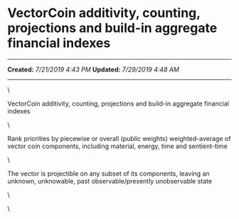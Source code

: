 VectorCoin additivity, counting, projections and build-in aggregate financial indexes
=====================================================================================

  -------------- ---------------------
  **Created:**   *7/21/2019 4:43 PM*
  **Updated:**   *7/29/2019 4:48 AM*
  -------------- ---------------------

\

VectorCoin additivity, counting, projections and build-in aggregate
financial indexes

\

Rank priorities by piecewise or overall (public weights)
weighted-average of vector coin components, including material, energy,
time and sentient-time

\

The vector is projectible on any subset of its components, leaving an
unknown, unknowable, past observable/presently unobservable state

\

\

 
